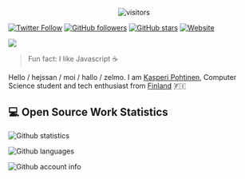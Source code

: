 <p align="center">
    <img align="center" alt="visitors" src="https://i.imgur.com/aC52KJz.png" />
</p>

[![Twitter Follow](https://img.shields.io/twitter/follow/KPohtinen?style=social)](https://twitter.com/intent/follow?screen_name=KPohtinen) 
[![GitHub followers](https://img.shields.io/github/followers/KasperiP?label=Follow&style=social)](https://github.com/KasperiP) 
[![GitHub stars](https://img.shields.io/github/stars/KasperiP?style=social)](https://github.com/KasperiP) 
[![Website](https://img.shields.io/badge/kassq.dev--green?style=social&logo=google%20chrome)](https://www.kassq.dev/) 

<img src="https://komarev.com/ghpvc/?username=KasperiP&color=gray"/>

> Fun fact: I like Javascript ☕

Hello / hejssan / moi / hallo / zelmo. I am [Kasperi Pohtinen](https://www.kassq.dev), Computer Science student and tech enthusiast from
[Finland](https://en.wikipedia.org/wiki/Finland) 🇫🇮

## 💻 Open Source Work Statistics

![Github statistics](https://github-readme-stats.vercel.app/api?username=KasperiP&show_icons=true) 

![Github languages](https://github-readme-stats.vercel.app/api/top-langs/?username=KasperiP&layout=compact) 

![Github account info](https://metrics.lecoq.io/KasperiP?template=classic&config.timezone=Finland) 
